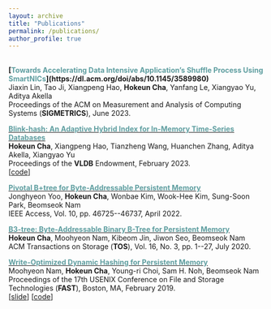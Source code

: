 ```yaml
---
layout: archive
title: "Publications"
permalink: /publications/
author_profile: true
---
```

<br>
<b>[<font color="cadetblue">Towards Accelerating Data Intensive Application’s Shuffle Process Using SmartNICs</font>](https://dl.acm.org/doi/abs/10.1145/3589980)</b><br>
Jiaxin Lin, Tao Ji, Xiangpeng Hao, <b>Hokeun Cha</b>, Yanfang Le, Xiangyao Yu, Aditya Akella<br>
Proceedings of the ACM on Measurement and Analysis of Computing Systems (<b>SIGMETRICS</b>), June 2023.<br>

<b>[<font color="cadetblue">Blink-hash: An Adaptive Hybrid Index for In-Memory Time-Series Databases</font>](https://www.vldb.org/pvldb/vol16/p1235-cha.pdf)</b><br>
<b>Hokeun Cha</b>, Xiangpeng Hao, Tianzheng Wang, Huanchen Zhang, Aditya Akella, Xiangyao Yu<br>
Proceedings of the <b>VLDB</b> Endowment, February 2023.<br> \[[code](https://github.com/chahk0129/Blink-hash)\]

<b>[<font color="cadetblue">Pivotal B+tree for Byte-Addressable Persistent Memory</font>](https://ieeexplore.ieee.org/document/9764757)</b><br>
Jonghyeon Yoo, <b>Hokeun Cha</b>, Wonbae Kim, Wook-Hee Kim, Sung-Soon Park, Beomseok Nam<br>
IEEE Access, Vol. 10, pp. 46725--46737, April 2022.<br>

<b>[<font color="cadetblue">B3-tree: Byte-Addressable Binary B-Tree for Persistent Memory</font>](https://dl.acm.org/doi/10.1145/3394025)</b><br>
<b>Hokeun Cha</b>, Moohyeon Nam, Kibeom Jin, Jiwon Seo, Beomseok Nam<br>
ACM Transactions on Storage (<b>TOS</b>), Vol. 16, No. 3, pp. 1--27, July 2020.<br>

<b>[<font color="cadetblue">Write-Optimized Dynamic Hashing for Persistent Memory</font>](https://www.usenix.org/system/files/fast19-nam.pdf)</b><br>
Moohyeon Nam, <b>Hokeun Cha</b>, Young-ri Choi, Sam H. Noh, Beomseok Nam<br>
Proceedings of the 17th USENIX Conference on File and Storage Technologies (<b>FAST</b>), Boston, MA, February 2019.<br> \[[slide](https://www.usenix.org/sites/default/files/conference/protected-files/fast19_slides_nam.pdf)\] \[[code](https://github.com/DICL/CCEH)\]
